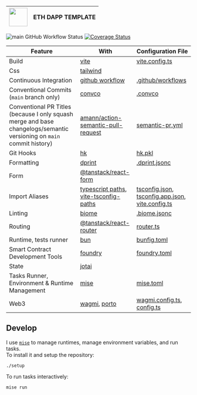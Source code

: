 | <img width="50" src="https://cdn.jsdelivr.net/gh/devicons/devicon@latest/icons/solidity/solidity-original.svg" /> | ETH DAPP TEMPLATE |
| ----------------------------------------------------------------------------------------------------------------- | ----------------- |

![main GitHub Workflow Status](https://img.shields.io/github/actions/workflow/status/sripwoud/eth-dapp-template/main.yml?branch=main&label=main)
[![Coverage Status](https://coveralls.io/repos/github/sripwoud/eth-dapp-template/badge.svg?branch=main)](https://coveralls.io/github/sripwoud/eth-dapp-template?branch=main)

| Feature                                                                                                               | With                                                                                                                                        | Configuration File                                                                                                         |
| --------------------------------------------------------------------------------------------------------------------- | ------------------------------------------------------------------------------------------------------------------------------------------- | -------------------------------------------------------------------------------------------------------------------------- |
| Build                                                                                                                 | [vite](https://vite.dev/)                                                                                                                   | [vite.config.ts](./web/vite.config.ts)                                                                                     |
| Css                                                                                                                   | [tailwind](https://tailwindcss.com/)                                                                                                        |                                                                                                                            |
| Continuous Integration                                                                                                | [github workflow](https://docs.github.com/en/actions/using-workflows)                                                                       | [.github/workflows](./.github/workflows)                                                                                   |
| Conventional Commits (`main` branch only)                                                                             | [convco](https://github.com/convco/convco)                                                                                                  | [.convco](./.convco)                                                                                                       |
| Conventional PR Titles (because I only squash merge and base changelogs/semantic versioning on `main` commit history) | [amann/action-semantic-pull-request](https://github.com/amannn/action-semantic-pull-request)                                                | [semantic-pr.yml](./.github/workflows/semantic-pr.yml)                                                                     |
| Git Hooks                                                                                                             | [hk](https://hk.jdx.dev/)                                                                                                                   | [hk.pkl](./hk.pkl)                                                                                                         |
| Formatting                                                                                                            | [dprint](https://dprint.dev/)                                                                                                               | [.dprint.jsonc](./.biome.json)                                                                                             |
| Form                                                                                                                  | [@tanstack/react-form](https://tanstack.com/form/latest)                                                                                    |                                                                                                                            |
| Import Aliases                                                                                                        | [typescript paths](https://www.typescriptlang.org/tsconfig#paths), [vite-tsconfig-paths](https://github.com/aleclarson/vite-tsconfig-paths) | [tsconfig.json](./web/tsconfig.json), [tsconfig.app.json](./web/tsconfig.app.json), [vite.config.ts](./web/vite.config.ts) |
| Linting                                                                                                               | [biome](https://biomejs.dev/)                                                                                                               | [.biome.jsonc](./.biome.jsonc)                                                                                             |
| Routing                                                                                                               | [@tanstack/react-router](https://tanstack.com/router/latest)                                                                                | [router.ts](./web/src/lib/router.ts)                                                                                       |
| Runtime, tests runner                                                                                                 | [bun](https://bun.sh)                                                                                                                       | [bunfig.toml](./bunfig.toml)                                                                                               |
| Smart Contract Development Tools                                                                                      | [foundry](https://book.getfoundry.sh/)                                                                                                      | [foundry.toml](./foundry.toml)                                                                                             |
| State                                                                                                                 | [jotai](https://jotai.org/)                                                                                                                 |                                                                                                                            |
| Tasks Runner, Environment & Runtime Management                                                                        | [mise](https://mise.dev/)                                                                                                                   | [mise.toml](./mise.toml)                                                                                                   |
| Web3                                                                                                                  | [wagmi](https://wagmi.sh), [porto](https://porto.sh)                                                                                        | [wagmi.config.ts](web/wagmi.config.ts), [config.ts](web/src/lib/wagmi/config.ts)                                           |

## Develop

I use [`mise`](https://mise.jdx.dev) to manage runtimes, manage environment variables, and run tasks.\
To install it and setup the repository:

```commandline
./setup
```

To run tasks interactively:

```commandline
mise run
```
